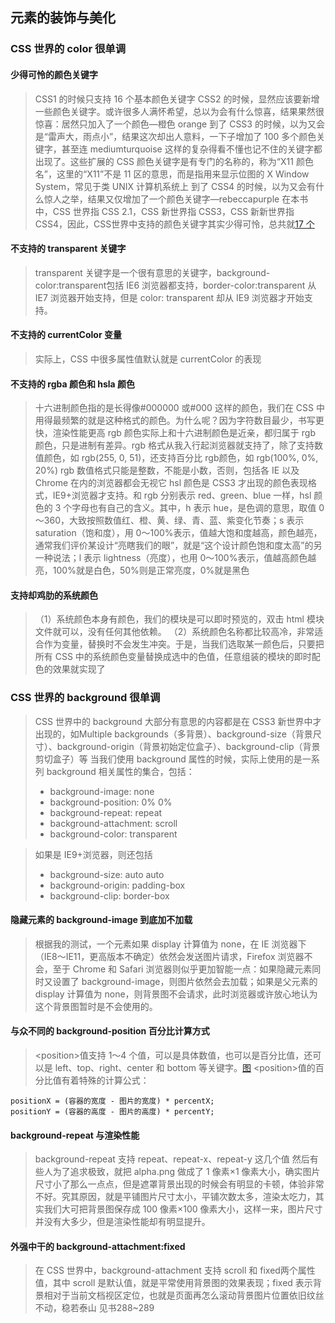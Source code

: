 ## 元素的装饰与美化
### CSS 世界的 color 很单调
#### 少得可怜的颜色关键字
> CSS1 的时候只支持 16 个基本颜色关键字
> CSS2 的时候，显然应该要新增一些颜色关键字。或许很多人满怀希望，总以为会有什么惊喜，结果果然很惊喜：居然只加入了一个颜色—橙色 orange
> 到了 CSS3 的时候，以为又会是“雷声大，雨点小”，结果这次却出人意料，一下子增加了 100 多个颜色关键字，甚至连 mediumturquoise 这样的复杂得看不懂也记不住的关键字都出现了。这些扩展的 CSS 颜色关键字是有专门的名称的，称为“X11 颜色名”，这里的“X11”不是 11 区的意思，而是指用来显示位图的 X Window System，常见于类 UNIX 计算机系统上
> 到了 CSS4 的时候，以为又会有什么惊人之举，结果又仅增加了一个颜色关键字—rebeccapurple
> 在本书中，CSS 世界指 CSS 2.1，CSS 新世界指 CSS3，CSS 新新世界指 CSS4，因此，CSS世界中支持的颜色关键字其实少得可怜，总共就[17 个](https://ws1.sinaimg.cn/large/0060ZzrAgy1g8kotqgoajj30u013o4ps.jpg)

#### 不支持的 transparent 关键字
> transparent 关键字是一个很有意思的关键字，background-color:transparent包括 IE6 浏览器都支持，border-color:transparent 从 IE7 浏览器开始支持，但是 color: transparent 却从 IE9 浏览器才开始支持。

#### 不支持的 currentColor 变量
> 实际上，CSS 中很多属性值默认就是 currentColor 的表现

#### 不支持的 rgba 颜色和 hsla 颜色
> 十六进制颜色指的是长得像#000000 或#000 这样的颜色，我们在 CSS 中用得最频繁的就是这种格式的颜色。为什么呢？因为字符数目最少，书写更快，渲染性能更高
> rgb 颜色实际上和十六进制颜色是近亲，都归属于 rgb 颜色，只是进制有差异。rgb 格式从我入行起浏览器就支持了，除了支持数值颜色，如 rgb(255, 0, 51)，还支持百分比 rgb颜色，如 rgb(100%, 0%, 20%)
> rgb 数值格式只能是整数，不能是小数，否则，包括各 IE 以及 Chrome 在内的浏览器都会无视它
> hsl 颜色是 CSS3 才出现的颜色表现格式，IE9+浏览器才支持。和 rgb 分别表示 red、green、blue 一样，hsl 颜色的 3 个字母也有自己的含义。其中，h 表示 hue，是色调的意思，取值 0～360，大致按照数值红、橙、黄、绿、青、蓝、紫变化节奏；s 表示 saturation（饱和度），用 0～100%表示，值越大饱和度越高，颜色越亮，通常我们评价某设计“亮瞎我们的眼”，就是“这个设计颜色饱和度太高”的另一种说法；l 表示 lightness（亮度），也用 0～100%表示，值越高颜色越亮，100%就是白色，50%则是正常亮度，0%就是黑色

#### 支持却鸡肋的系统颜色
> （1）系统颜色本身有颜色，我们的模块是可以即时预览的，双击 html 模块文件就可以，没有任何其他依赖。
> （2）系统颜色名称都比较高冷，非常适合作为变量，替换时不会发生冲突。于是，当我们选取某一颜色后，只要把所有 CSS 中的系统颜色变量替换成选中的色值，任意组装的模块的即时配色的效果就实现了

### CSS 世界的 background 很单调
> CSS 世界中的 background 大部分有意思的内容都是在 CSS3 新世界中才出现的，如Multiple backgrounds（多背景）、background-size（背景尺寸）、background-origin（背景初始定位盒子）、background-clip（背景剪切盒子）等
> 当我们使用 background 属性的时候，实际上使用的是一系列 background 相关属性的集合，包括：
> + background-image: none
> + background-position: 0% 0%
> + background-repeat: repeat
> + background-attachment: scroll
> + background-color: transparent

> 如果是 IE9+浏览器，则还包括
> + background-size: auto auto
> + background-origin: padding-box
> + background-clip: border-box

#### 隐藏元素的 background-image 到底加不加载
> 根据我的测试，一个元素如果 display 计算值为 none，在 IE 浏览器下（IE8～IE11，更高版本不确定）依然会发送图片请求，Firefox 浏览器不会，至于 Chrome 和 Safari 浏览器则似乎更加智能一点：如果隐藏元素同时又设置了 background-image，则图片依然会去加载；如果是父元素的 display 计算值为 none，则背景图不会请求，此时浏览器或许放心地认为这个背景图暂时是不会使用的。

#### 与众不同的 background-position 百分比计算方式
> \<position>值支持 1～4 个值，可以是具体数值，也可以是百分比值，还可以是 left、top、right、center 和 bottom 等关键字。[图](https://ws1.sinaimg.cn/large/0060ZzrAgy1g8kpd7ba7yj30hy0bbadk.jpg)
> \<position>值的百分比值有着特殊的计算公式：

    positionX = (容器的宽度 - 图片的宽度) * percentX; 
    positionY = (容器的高度 - 图片的高度) * percentY;

#### background-repeat 与渲染性能
> background-repeat 支持 repeat、repeat-x、repeat-y 这几个值
> 然后有些人为了追求极致，就把 alpha.png 做成了 1 像素×1 像素大小，确实图片尺寸小了那么一点点，但是遮罩背景出现的时候会有明显的卡顿，体验非常不好。究其原因，就是平铺图片尺寸太小，平铺次数太多，渲染太吃力，其实我们大可把背景图保存成 100 像素×100 像素大小，这样一来，图片尺寸并没有大多少，但是渲染性能却有明显提升。

#### 外强中干的 background-attachment:fixed
> 在 CSS 世界中，background-attachment 支持 scroll 和 fixed两个属性值，其中 scroll 是默认值，就是平常使用背景图的效果表现；fixed 表示背景相对于当前文档视区定位，也就是页面再怎么滚动背景图片位置依旧纹丝不动，稳若泰山
> 见书288~289
